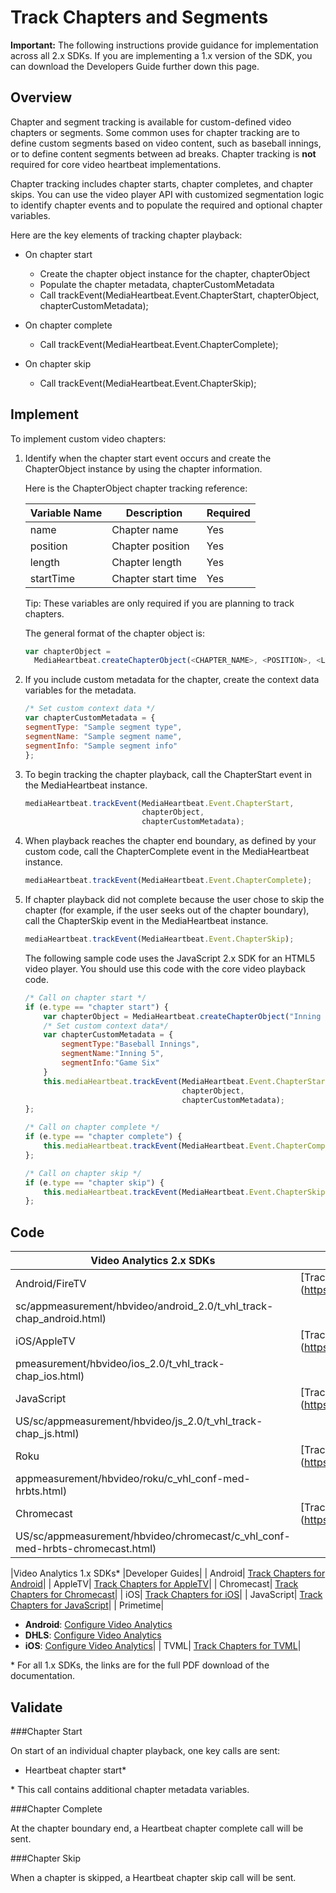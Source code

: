 # Track Chapters and Segments

**Important:** The following instructions provide guidance for implementation
across all 2.x SDKs. If you are implementing a 1.x version of the SDK, you can
download the Developers Guide further down this page.

## Overview

Chapter and segment tracking is available for custom-defined video chapters or
segments. Some common uses for chapter tracking are to define custom segments
based on video content, such as baseball innings, or to define content
segments between ad breaks. Chapter tracking is **not** required for core
video heartbeat implementations.

Chapter tracking includes chapter starts, chapter completes, and chapter
skips. You can use the video player API with customized segmentation logic to
identify chapter events and to populate the required and optional chapter
variables. 

Here are the key elements of tracking chapter playback:

* On chapter start 
  * Create the chapter object instance for the chapter, chapterObject 
  * Populate the chapter metadata, chapterCustomMetadata
  * Call trackEvent(MediaHeartbeat.Event.ChapterStart, chapterObject, chapterCustomMetadata);

* On chapter complete 
  * Call trackEvent(MediaHeartbeat.Event.ChapterComplete); 

* On chapter skip
  * Call trackEvent(MediaHeartbeat.Event.ChapterSkip);

## Implement

To implement custom video chapters:

1. Identify when the chapter start event occurs and create the ChapterObject instance by using the chapter information. 

   Here is the ChapterObject chapter tracking reference:
   
   |Variable Name|  Description|  Required|
   |---|---|---|
   |name| Chapter name| Yes|
   |position| Chapter position| Yes|
   |length| Chapter length| Yes|
   |startTime| Chapter start time| Yes|
   
   Tip: These variables are only required if you are planning to track chapters.
   
   The general format of the chapter object is:
   
   ``` javascript
   var chapterObject = 
     MediaHeartbeat.createChapterObject(<CHAPTER_NAME>, <POSITION>, <LENGTH>, <START_TIME>);
   ```

2. If you include custom metadata for the chapter, create the context data variables for the metadata. 
    
   ``` javascript
   /* Set custom context data */
   var chapterCustomMetadata = {
   segmentType: "Sample segment type",
   segmentName: "Sample segment name",
   segmentInfo: "Sample segment info"
   };
   ```

3. To begin tracking the chapter playback, call the ChapterStart event in the MediaHeartbeat instance. 
    
   ``` javascript
   mediaHeartbeat.trackEvent(MediaHeartbeat.Event.ChapterStart, 
                             chapterObject,
                             chapterCustomMetadata);
   ```

4. When playback reaches the chapter end boundary, as defined by your custom code, call the ChapterComplete event in the MediaHeartbeat instance. 
    
   ``` javascript
   mediaHeartbeat.trackEvent(MediaHeartbeat.Event.ChapterComplete);
   ```

5. If chapter playback did not complete because the user chose to skip the chapter (for example, if the user seeks out of the chapter boundary), call the ChapterSkip event in the MediaHeartbeat instance. 
    
   ``` javascript
   mediaHeartbeat.trackEvent(MediaHeartbeat.Event.ChapterSkip);
   ```

   The following sample code uses the JavaScript 2.x SDK for an HTML5 video
   player. You should use this code with the core video playback code.
   
   ``` javascript
   /* Call on chapter start */
   if (e.type == "chapter start") {
       var chapterObject = MediaHeartbeat.createChapterObject("Inning 5",5,500,2500);
       /* Set custom context data*/
       var chapterCustomMetadata = {
           segmentType:"Baseball Innings",
           segmentName:"Inning 5",
           segmentInfo:"Game Six"
       }
       this.mediaHeartbeat.trackEvent(MediaHeartbeat.Event.ChapterStart, 
                                      chapterObject, 
                                      chapterCustomMetadata);
   };
   
   /* Call on chapter complete */
   if (e.type == "chapter complete") {
       this.mediaHeartbeat.trackEvent(MediaHeartbeat.Event.ChapterComplete);
   };
   
   /* Call on chapter skip */
   if (e.type == "chapter skip") {
       this.mediaHeartbeat.trackEvent(MediaHeartbeat.Event.ChapterSkip);
   };
   ```
    
## Code

|Video Analytics 2.x SDKs  |Developer Guides|
|---|---|
|Android/FireTV| [Track Chapters for Android](https://marketing.adobe.com/resources/help/en_US/
sc/appmeasurement/hbvideo/android_2.0/t_vhl_track-chap_android.html)|
| iOS/AppleTV| [Track Chapers for iOS](https://marketing.adobe.com/resources/help/en_US/sc/ap
pmeasurement/hbvideo/ios_2.0/t_vhl_track-chap_ios.html)|
| JavaScript| [Track Chapters for JavaScript](https://marketing.adobe.com/resources/help/en_
US/sc/appmeasurement/hbvideo/js_2.0/t_vhl_track-chap_js.html)|
| Roku| [Track Chapters for Roku](https://marketing.adobe.com/resources/help/en_US/sc/
appmeasurement/hbvideo/roku/c_vhl_conf-med-hrbts.html)|
| Chromecast| [Track Chapters for Chromecast](https://marketing.adobe.com/resources/help/en_
US/sc/appmeasurement/hbvideo/chromecast/c_vhl_conf-med-hrbts-chromecast.html)|

|Video Analytics 1.x SDKs\*  |Developer Guides|
| Android| [Track Chapters for Android](vhl-dev-guide-v15_android.pdf)|
| AppleTV| [Track Chapters for AppleTV](vhl-dev-guide-v1x_appletv.pdf)|
| Chromecast| [Track Chapters for Chromecast](chromecast_1.x_sdk.pdf)|
| iOS| [Track Chapters for iOS](vhl-dev-guide-v15_ios.pdf)|
| JavaScript| [Track Chapters for JavaScript](vhl-dev-guide-v15_js.pdf)|
| Primetime|
  * **Android**: [Configure Video Analytics](http://help.adobe.com/en_US/primetime/psdk/android/1.4/index.html#PSDKs-task-Initialize_and_configure_video_analytics_)
  * **DHLS**: [Configure Video Analytics](http://help.adobe.com/en_US/primetime/psdk/dhls/index.html#PSDKs-task-Initialize_and_configure_video_analytics_%20)
  * **iOS**: [Configure Video Analytics](http://help.adobe.com/en_US/primetime/psdk/ios/1.4/index.html#PSDKs-task-Initialize_and_configure_video_analytics_)|
| TVML| [Track Chapters for TVML](vhl_tvml.pdf)|

\* For all 1.x SDKs, the links are for the full PDF download of the documentation. 

## Validate

###Chapter Start 

On start of an individual chapter playback, one key calls are sent:

  * Heartbeat chapter start\*

\* This call contains additional chapter metadata variables. 

###Chapter Complete

At the chapter boundary end, a Heartbeat chapter complete call will be sent.

###Chapter Skip

When a chapter is skipped, a Heartbeat chapter skip call will be sent.


